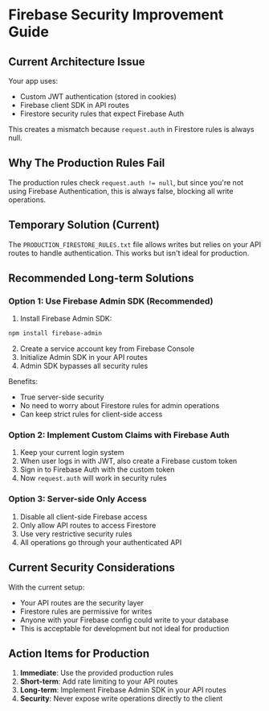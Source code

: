 # Firebase Security Improvement Guide

## Current Architecture Issue

Your app uses:
- Custom JWT authentication (stored in cookies)
- Firebase client SDK in API routes
- Firestore security rules that expect Firebase Auth

This creates a mismatch because `request.auth` in Firestore rules is always null.

## Why The Production Rules Fail

The production rules check `request.auth != null`, but since you're not using Firebase Authentication, this is always false, blocking all write operations.

## Temporary Solution (Current)

The `PRODUCTION_FIRESTORE_RULES.txt` file allows writes but relies on your API routes to handle authentication. This works but isn't ideal for production.

## Recommended Long-term Solutions

### Option 1: Use Firebase Admin SDK (Recommended)

1. Install Firebase Admin SDK:
```bash
npm install firebase-admin
```

2. Create a service account key from Firebase Console
3. Initialize Admin SDK in your API routes
4. Admin SDK bypasses all security rules

Benefits:
- True server-side security
- No need to worry about Firestore rules for admin operations
- Can keep strict rules for client-side access

### Option 2: Implement Custom Claims with Firebase Auth

1. Keep your current login system
2. When user logs in with JWT, also create a Firebase custom token
3. Sign in to Firebase Auth with the custom token
4. Now `request.auth` will work in security rules

### Option 3: Server-side Only Access

1. Disable all client-side Firebase access
2. Only allow API routes to access Firestore
3. Use very restrictive security rules
4. All operations go through your authenticated API

## Current Security Considerations

With the current setup:
- Your API routes are the security layer
- Firestore rules are permissive for writes
- Anyone with your Firebase config could write to your database
- This is acceptable for development but not ideal for production

## Action Items for Production

1. **Immediate**: Use the provided production rules
2. **Short-term**: Add rate limiting to your API routes
3. **Long-term**: Implement Firebase Admin SDK in your API routes
4. **Security**: Never expose write operations directly to the client